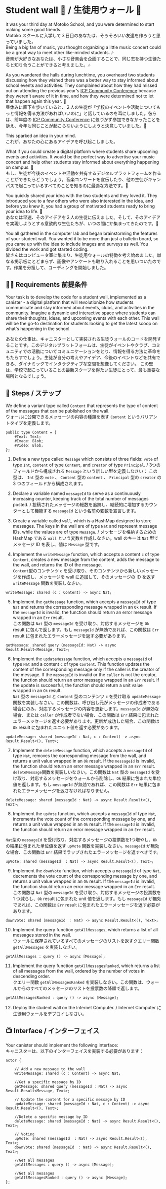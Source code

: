 # Student wall 🎨 / 生徒用ウォール 🎨
It was your third day at Motoko School, and you were determined to start making some good friends.  
Motoko スクールに入学して３日目のあなたは、そろそろいい友達を作ろうと思っていました。<br/>
Being a big fan of music, you thought organizing a little music concert could be a great way to meet other like-minded students. 🎶  
音楽が大好きなあなたは、小さな音楽会を企画することで、同じ志を持つ生徒たちと知り合うことができると考えました。🎶

As you wandered the halls during lunchtime, you overheard two students discussing how they wished there was a better way to stay informed about school events and activities. They complained about how they had missed out on attending the previous year's [ICP Community Conference](https://twitter.com/icp_cc) because they weren't aware of it in time, and how they were determined not to let that happen again this year. 💪  
昼休みに廊下を歩いていると、２人の生徒が「学校のイベントや活動についてもっと情報を得る方法があればいいのに」と話しているのを耳にしました。彼らは、前年度の [ICP Community Conference](https://twitter.com/icp_cc) に気づかず参加できなかったことを訴え、今年も同じことが起こらないようにしようと決意していました。💪


This sparked an idea in your mind.  
これが、あなたの心にあるアイデアを呼び起こしました。<br/>

What if you could create a digital platform where students share upcoming events and activities. It would be the perfect way to advertise your music concert and help other students stay informed about everything happening on campus. 📅  
もし、生徒が今後のイベントや活動を共有するデジタルプラットフォームを作ることができたらどうでしょう。音楽コンサートを宣伝したり、他の生徒がキャンパスで起こっているすべてのことを知るのに最適な方法です。📅

You quickly shared your idea with the two students and they loved it. They introduced you to a few others who were also interested in the idea, and before you knew it, you had a group of motivated students ready to bring your idea to life. 🚀  
あなたは早速、そのアイデアを２人の生徒に伝えました。そして、そのアイデアを実現しようとする意欲的な生徒たちが、いつの間にか集まってきたのです。🚀

You all gathered in the computer lab and began brainstorming the features of your student wall. You wanted it to be more than just a bulletin board, so you came up with the idea to include images and surveys as well. You divided the work and got started coding.  
皆さんはコンピュータ室に集まり、生徒用ウォールの特徴を考え始めました。単なる掲示板にとどまらず、画像やアンケートも取り入れることを思いついたのです。作業を分担して、コーディングを開始しました。

## 🧑‍🏫 Requirements 前提条件
Your task is to develop the code for a student wall, implemented as a canister - a digital platform that will revolutionize how students communicate and stay informed about events, clubs, and activities in the community. Imagine a dynamic and interactive space where students can share their thoughts, ideas, and upcoming events with each other. 
This wall will be the go-to destination for students looking to get the latest scoop on what's happening in the school. 

あなたの仕事は、キャニスターとして実装される生徒ウォールのコードを開発することです。このデジタルプラットフォームは、生徒がイベントやクラブ、コミュニティでの活動についてコミュニケーションをとり、情報を得る方法に革命をもたらすでしょう。生徒が自分の考えやアイデア、今後のイベントなどを共有できる、ダイナミックでインタラクティブな空間を想像してください。
この壁は、学校で起こっていることの最新スクープを得たい生徒にとって、最も重要な場所となるでしょう。

## 📒 Steps / ステップ
We define a variant type called `Content` that represents the type of content of the messages that can be published on the wall.  
ウォールに公開できるメッセージの内容の種類を表す `Content` というバリアントタイプを定義します。
```motoko
public type Content = {
    #Text: Text;
    #Image: Blob;
    #Video: Blob;
};
```
1. Define a new type called `Message` which consists of three fields: `vote` of type `Int`, `content` of type `Content`, and `creator` of type `Principal`. / 3つのフィールドから構成される `Message` という新しい型を定義しなさい： この型は、 `Int` 型の `vote` 、 `Content` 型の `content` 、 `Principal` 型の `creator` の 3 つのフィールドから構成されます。

2. Declare a variable named `messageId` to serve as a continuously increasing counter, keeping track of the total number of messages posted. / 投稿されたメッセージの総数を追跡し、継続的に増加するカウンターとして機能する `messageId` という名前の変数を宣言します。

3. Create a variable called `wall`, which is a HashMap designed to store messages. The keys in the wall are of type `Nat` and represent message IDs, while the values are of type `Message`. / メッセージを格納するための HashMap である `wall` という変数を作成しなさい。wall のキーは `Nat` 型でメッセージ ID を表し、値は `Message` 型です。

4. Implement the `writeMessage` function, which accepts a content `c` of type `Content`, creates a new message from the content, adds the message to the wall, and returns the ID of the message.  
`Content`型のコンテンツ `c` を受け取り、そのコンテンツから新しいメッセージを作成し、メッセージを wall に追加して、そのメッセージの ID を返す `writeMessage` 関数を実装しなさい。
```motoko
writeMessage: shared (c : Content) -> async Nat;
```
5. Implement the `getMessage` function, which accepts a `messageId` of type `Nat` and returns the corresponding message wrapped in an `Ok` result. If the `messageId` is invalid, the function should return an error message wrapped in an `Err` result.  
この関数は `Nat` 型の `messageId` を受け取り、対応するメッセージを `Ok` result に包んで返します。もし `messageId` が無効であれば、この関数は `Err` result に包まれたエラーメッセージを返す必要があります。
```motoko
getMessage: shared query (messageId: Nat) -> async Result.Result<Message, Text>;
```
6. Implement the `updateMessage` function, which accepts a `messageId` of type `Nat` and a content `c` of type `Content`. This function updates the content of the corresponding message only if the caller is the creator of the message. If the `messageId` is invalid or the `caller` is not the creator, the function should return an error message wrapped in an `Err` result. If the update is successful, the function should return a unit value wrapped in an `Ok` result.  
`Nat` 型の `messageId` と `Content` 型のコンテンツ `c` を受け取る `updateMessage` 関数を実装しなさい。この関数は、呼び出し元がメッセージの作成者である場合にのみ、対応するメッセージの内容を更新します。`messageId` が無効な場合、または `caller` が作成者でない場合、この関数は `Err` 結果に包まれたエラーメッセージを返す必要があります。更新が成功した場合、この関数は `Ok` result に包まれたユニット値を返す必要があります。 
```motoko
updateMessage: shared (messageId : Nat, c : Content) -> async Result.Result<(), Text>;
```
7. Implement the `deleteMessage` function, which accepts a `messageId` of type `Nat`, removes the corresponding message from the wall, and returns a unit value wrapped in an `Ok` result. If the `messageId` is invalid, the function should return an error message wrapped in an `Err` result.  
`deleteMessage`関数を実装しいなさい。この関数は `Nat` 型の `messageId` を受け取り、対応するメッセージをウォールから削除し、`Ok` 結果に包まれた単位値を返します。もし `messageId` が無効であれば、この関数は `Err` 結果に包まれたエラーメッセージを返さなければなりません。
```motoko
deleteMessage: shared (messageId : Nat) -> async Result.Result<(), Text>;
```
8. Implement the `upVote` function, which accepts a `messageId` of type `Nat`, increments the vote count of the corresponding message by one, and returns a unit value wrapped in an `Ok` result. If the `messageId` is invalid, the function should return an error message wrapped in an `Err` result.  

`Nat`型の `messageId` を受け取り、対応するメッセージの投票数を1つ増やし、`Ok`の結果に包まれた単位値を返す `upVote` 関数を実装しなさい。`messageId` が無効な場合、この関数は `Err` 結果でラップされたエラーメッセージを返すべきです。 
```motoko
upVote: shared (messageId  : Nat) -> async Result.Result<(), Text>;
```
9. Implement the `downVote` function, which accepts a `messageId` of type `Nat`, decrements the vote count of the corresponding message by one, and returns a unit value wrapped in an `Ok` result. If the `messageId` is invalid, the function should return an error message wrapped in an `Err` result.  
この関数は `Nat` 型の `messageId` を受け取り、対応するメッセージの投票数を 1 つ減らし、`Ok` result に包まれた unit 値を返します。もし `messageId` が無効であれば、この関数は `Err` result に包まれたエラーメッセージを返す必要があります。
```motoko
downVote: shared (messageId  : Nat) -> async Result.Result<(), Text>;
```
10. Implement the query function `getAllMessages`, which returns a list of all messages stored in the wall.  
ウォールに保存されているすべてのメッセージのリストを返すクエリー関数 `getAllMessages` を実装しなさい。
```motoko
getAllMessages : query () -> async [Message];
```
11. Implement the query function `getAllMessagesRanked`, which returns a list of all messages from the wall, ordered by the number of votes in descending order.  
クエリー関数 `getAllMessagesRanked` を実装しなさい。この関数は、ウォールからのすべてのメッセージのリストを投票数の降順で返します。
```motoko
getAllMessagesRanked : query () -> async [Message];
```
12. Deploy the student wall on the Internet Computer. / Internet Computer に生徒用ウォールをデプロイしなさい。

## 📺 Interface / インターフェイス
Your canister should implement the following interface:  
キャニスターは、以下のインターフェイスを実装する必要があります：
```motoko
actor {
   
    // Add a new message to the wall
    writeMessage: shared (c : Content) -> async Nat;

    //Get a specific message by ID
    getMessage: shared query (messageId : Nat) -> async Result.Result<Message, Text>;

    // Update the content for a specific message by ID
    updateMessage: shared (messageId : Nat, c : Content) -> async Result.Result<(), Text>;

    //Delete a specific message by ID
    deleteMessage: shared (messageId : Nat) -> async Result.Result<(), Text>;

    // Voting
    upVote: shared (messageId  : Nat) -> async Result.Result<(), Text>;
    downVote: shared (messageId  : Nat) -> async Result.Result<(), Text>;

    //Get all messages
    getAllMessages : query () -> async [Message];

    //Get all messages
    getAllMessagesRanked : query () -> async [Message];
};
```